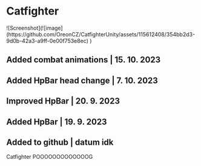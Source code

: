 <h1>Catfighter</h1>
![Screenshot](![image](https://github.com/OreonCZ/CatfighterUnity/assets/115612408/354bb2d3-9d0b-42a3-a9ff-0e00f753e8ec)
)
<br>

<h2>Added combat animations | 15. 10. 2023</h2>


<h2>Added HpBar head change | 7. 10. 2023</h2>
<h2>Improved HpBar | 20. 9. 2023</h2>
<h2>Added HpBar | 19. 9. 2023</h2>
<h2>Added to github | datum idk</h2>
Catfighter POOOOOOOOOOOOOG
